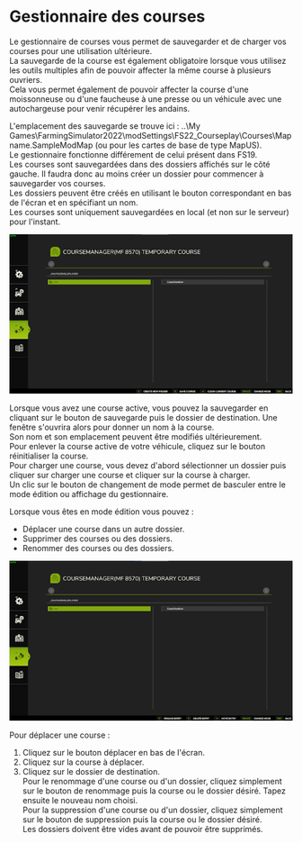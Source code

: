 # Gestionnaire des courses
  
Le gestionnaire de courses vous permet de sauvegarder et de charger vos courses pour une utilisation ultérieure.  
La sauvegarde de la course est également obligatoire lorsque vous utilisez les outils multiples afin de pouvoir affecter la même course à plusieurs ouvriers.  
Cela vous permet également de pouvoir affecter la course d'une moissonneuse ou d'une faucheuse à une presse ou un véhicule avec une autochargeuse pour venir récupérer les andains.  
  
L'emplacement des sauvegarde se trouve ici : ..\My Games\FarmingSimulator2022\modSettings\FS22_Courseplay\Courses\Mapname.SampleModMap (ou pour les cartes de base de type MapUS).  
Le gestionnaire fonctionne différement de celui présent dans FS19.  
Les courses sont sauvegardées dans des dossiers affichés sur le côté gauche. Il faudra donc au moins créer un dossier pour commencer à sauvegarder vos courses.   
Les dossiers peuvent être créés en utilisant le bouton correspondant en bas de l'écran et en spécifiant un nom.  
Les courses sont uniquement sauvegardées en local (et non sur le serveur) pour l'instant.  

![Image](../assets/images/managerbasehelp_0_0_765_430.png)
  
Lorsque vous avez une course active, vous pouvez la sauvegarder en cliquant sur le bouton de sauvegarde puis le dossier de destination.  Une fenêtre s'ouvrira alors pour donner un nom à la course.  
Son nom et son emplacement peuvent être modifiés ultérieurement.  
Pour enlever la course active de votre véhicule, cliquez sur le bouton réinitialiser la course.  
Pour charger une course, vous devez d'abord sélectionner un dossier puis cliquer sur charger une course et cliquer sur la course à charger.  
Un clic sur le bouton de changement de mode permet de basculer entre le mode édition ou affichage du gestionnaire.  
  
  
Lorsque vous êtes en mode édition vous pouvez :  
- Déplacer une course dans un autre dossier.  
- Supprimer des courses ou des dossiers.  
- Renommer des courses ou des dossiers.  

![Image](../assets/images/manageredithelp_0_0_765_430.png)
  
Pour déplacer une course :   
  1) Cliquez sur le bouton déplacer en bas de l'écran.  
  2) Cliquez sur la course à déplacer.  
  3) Cliquez sur le dossier de destination.  
Pour le renommage d'une course ou d'un dossier, cliquez simplement sur le bouton de renommage puis la course ou le dossier désiré. Tapez ensuite le nouveau nom choisi.  
Pour la suppression d'une course ou d'un dossier, cliquez simplement sur le bouton de suppression puis la course ou le dossier désiré.  
Les dossiers doivent être vides avant de pouvoir être supprimés.  
